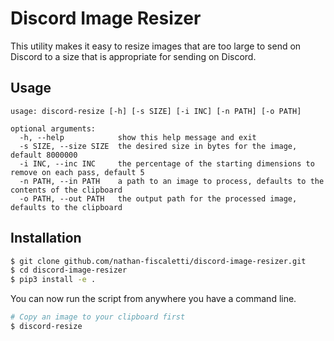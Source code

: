 # Discord Image Resizer

This utility makes it easy to resize images that are too large to send on Discord to a size that is appropriate for sending on Discord.

## Usage

```
usage: discord-resize [-h] [-s SIZE] [-i INC] [-n PATH] [-o PATH]

optional arguments:
  -h, --help            show this help message and exit
  -s SIZE, --size SIZE  the desired size in bytes for the image, default 8000000
  -i INC, --inc INC     the percentage of the starting dimensions to remove on each pass, default 5
  -n PATH, --in PATH    a path to an image to process, defaults to the contents of the clipboard
  -o PATH, --out PATH   the output path for the processed image, defaults to the clipboard
```

## Installation

```sh
$ git clone github.com/nathan-fiscaletti/discord-image-resizer.git
$ cd discord-image-resizer
$ pip3 install -e .
```

You can now run the script from anywhere you have a command line.

```sh
# Copy an image to your clipboard first
$ discord-resize
```
